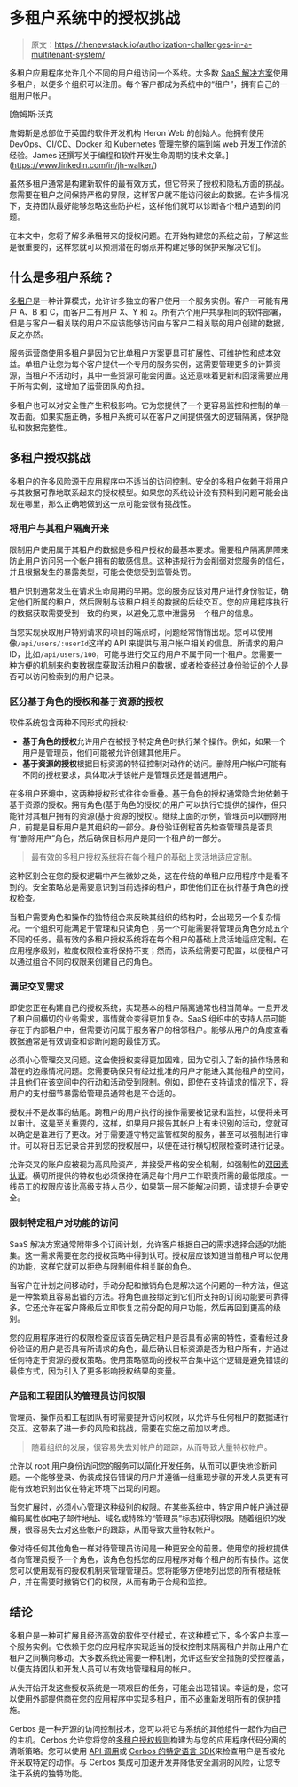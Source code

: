 # 多租户系统中的授权挑战

> 原文：<https://thenewstack.io/authorization-challenges-in-a-multitenant-system/>

多租户应用程序允许几个不同的用户组访问一个系统。大多数 [SaaS 解决方案](https://www.oracle.com/uk/applications/what-is-saas)使用多租户，以便多个组织可以注册。每个客户都成为系统中的“租户”，拥有自己的一组用户帐户。

 [詹姆斯·沃克

詹姆斯是总部位于英国的软件开发机构 Heron Web 的创始人。他拥有使用 DevOps、CI/CD、Docker 和 Kubernetes 管理完整的端到端 web 开发工作流的经验。James 还撰写关于编程和软件开发生命周期的技术文章。](https://www.linkedin.com/in/jh-walker/) 

虽然多租户通常是构建新软件的最有效方式，但它带来了授权和隐私方面的挑战。您需要在租户之间保持严格的界限，这样客户就不能访问彼此的数据。在许多情况下，支持团队最好能够忽略这些防护栏，这样他们就可以诊断各个租户遇到的问题。

在本文中，您将了解多承租带来的授权问题。在开始构建您的系统之前，了解这些是很重要的，这样您就可以预测潜在的弱点并构建足够的保护来解决它们。

## 什么是多租户系统？

[多租户](https://www.cloudflare.com/en-gb/learning/cloud/what-is-multitenancy)是一种计算模式，允许许多独立的客户使用一个服务实例。客户一可能有用户 A、B 和 C，而客户二有用户 X、Y 和 z。所有六个用户共享相同的软件部署，但是与客户一相关联的用户不应该能够访问由与客户二相关联的用户创建的数据，反之亦然。

服务运营商使用多租户是因为它比单租户方案更具可扩展性、可维护性和成本效益。单租户让您为每个客户提供一个专用的服务实例，这需要管理更多的计算资源，当租户不活动时，其中一些资源可能会闲置。这还意味着更新和回滚需要应用于所有实例，这增加了运营团队的负担。

多租户也可以对安全性产生积极影响。它为您提供了一个更容易监控和控制的单一攻击面。如果实施正确，多租户系统可以在客户之间提供强大的逻辑隔离，保护隐私和数据完整性。

## 多租户授权挑战

多租户的许多风险源于应用程序中不适当的访问控制。安全的多租户依赖于将用户与其数据可靠地联系起来的授权模型。如果您的系统设计没有预料到问题可能会出现在哪里，那么正确地做到这一点可能会很有挑战性。

### 将用户与其租户隔离开来

限制用户使用属于其租户的数据是多租户授权的最基本要求。需要租户隔离屏障来防止用户访问另一个帐户拥有的敏感信息。这种违规行为会削弱对您服务的信任，并且根据发生的暴露类型，可能会使您受到监管处罚。

租户识别通常发生在请求生命周期的早期。您的服务应该对用户进行身份验证，确定他们所属的租户，然后限制与该租户相关的数据的后续交互。您的应用程序执行的数据获取需要受到一致的约束，以避免无意中泄露另一个租户的信息。

当您实现获取用户特别请求的项目的端点时，问题经常悄悄出现。您可以使用像`/api/users/:userId`这样的 API 来提供与用户帐户相关的信息。所请求的用户 ID，比如`/api/users/100`，可能与进行交互的用户不属于同一个租户。您需要一种方便的机制来约束数据库获取活动租户的数据，或者检查经过身份验证的个人是否可以访问检索到的用户记录。

### 区分基于角色的授权和基于资源的授权

软件系统包含两种不同形式的授权:

*   **基于角色的授权**允许用户在被授予特定角色时执行某个操作。例如，如果一个用户是管理员，他们可能被允许创建其他用户。
*   **基于资源的授权**根据目标资源的特征控制对动作的访问。删除用户帐户可能有不同的授权要求，具体取决于该帐户是管理员还是普通用户。

在多租户环境中，这两种授权形式往往会重叠。基于角色的授权通常隐含地依赖于基于资源的授权。拥有角色(基于角色的授权)的用户可以执行它提供的操作，但只能针对其租户拥有的资源(基于资源的授权)。继续上面的示例，管理员可以删除用户，前提是目标用户是其组织的一部分。身份验证例程首先检查管理员是否具有“删除用户”角色，然后确保目标用户是同一个租户的一部分。

> 最有效的多租户授权系统将在每个租户的基础上灵活地适应定制。

这种区别会在您的授权逻辑中产生微妙之处，这在传统的单租户应用程序中是看不到的。安全策略总是需要意识到当前选择的租户，即使他们正在执行基于角色的授权检查。

当租户需要角色和操作的独特组合来反映其组织的结构时，会出现另一个复杂情况。一个组织可能满足于管理和只读角色；另一个可能需要将管理员角色分成五个不同的任务。最有效的多租户授权系统将在每个租户的基础上灵活地适应定制。在应用程序级别，粒度权限检查将保持不变；然而，该系统需要可配置，以便租户可以通过组合不同的权限来创建自己的角色。

### 满足交叉需求

即使您正在构建自己的授权系统，实现基本的租户隔离通常也相当简单。一旦开发了租户间横切的业务需求，事情就会变得更加复杂。SaaS 组织中的支持人员可能存在于内部租户中，但需要访问属于服务客户的相邻租户。能够从用户的角度查看数据通常是有效调查和诊断问题的最佳方式。

必须小心管理交叉问题。这会使授权变得更加困难，因为它引入了新的操作场景和潜在的边缘情况问题。您需要确保只有经过批准的用户才能进入其他租户的空间，并且他们在该空间中的行动和活动受到限制。例如，即使在支持请求的情况下，将用户的支付细节暴露给管理员通常也是不合适的。

授权并不是故事的结尾。跨租户的用户执行的操作需要被记录和监控，以便将来可以审计。这是至关重要的，这样，如果用户报告其帐户上有未识别的活动，您就可以确定是谁进行了更改。对于需要遵守特定监管框架的服务，甚至可以强制进行审计。可以将日志记录合并到您的授权层中，以便在进行横切权限检查时进行记录。

允许交叉的账户应被视为高风险资产，并接受严格的安全机制，如强制性的[双因素认证](https://www.csoonline.com/article/3239144/2fa-explained-how-to-enable-it-and-how-it-works.html)。横切所提供的特权也必须保持在满足每个用户工作职责所需的最低限度。一线员工的权限应该比高级支持人员少，如果第一层不能解决问题，请求提升会更安全。

### 限制特定租户对功能的访问

SaaS 解决方案通常附带多个订阅计划，允许客户根据自己的需求选择合适的功能集。这一需求需要在您的授权策略中得到认可。授权层应该知道当前租户可以使用的功能，这样它就可以拒绝与限制组件相关联的角色。

当客户在计划之间移动时，手动分配和撤销角色是解决这个问题的一种方法，但这是一种繁琐且容易出错的方法。将角色直接绑定到它们所支持的订阅功能要可靠得多。它还允许在客户降级后立即恢复之前分配的用户功能，然后再回到更高的级别。

您的应用程序进行的权限检查应该首先确定租户是否具有必需的特性，查看经过身份验证的用户是否具有所请求的角色，最后确认目标资源是否为租户所有，并通过任何特定于资源的授权策略。使用策略驱动的授权平台集中这个逻辑是避免错误的最佳方式，因为引入了更多影响授权结果的变量。

### 产品和工程团队的管理员访问权限

管理员、操作员和工程团队有时需要提升访问权限，以允许与任何租户的数据进行交互。这带来了进一步的风险和挑战，需要在实施之前加以考虑。

> 随着组织的发展，很容易失去对帐户的跟踪，从而导致大量特权帐户。

允许以 root 用户身份访问您的服务可以简化开发任务，从而可以更快地诊断问题。一个能够登录、伪装成报告错误的用户并遵循一组重现步骤的开发人员更有可能有效地识别出仅在特定环境下出现的问题。

当您扩展时，必须小心管理这种级别的权限。在某些系统中，特定用户帐户通过硬编码属性(如电子邮件地址、域名或特殊的“管理员”标志)获得权限。随着组织的发展，很容易失去对这些帐户的跟踪，从而导致大量特权帐户。

像对待任何其他角色一样对待管理员访问是一种更安全的前景。使用您的授权提供者向管理员授予一个角色，该角色包括您的应用程序对每个租户的所有操作。这使您可以使用现有的授权机制来管理管理员。您将能够方便地列出您的所有根级帐户，并在需要时撤销它们的权限，从而有助于合规和监控。

## 结论

多租户是一种可扩展且经济高效的软件交付模式，在这种模式下，多个客户共享一个服务实例。它依赖于您的应用程序实现适当的授权控制来隔离租户并防止用户在租户之间横向移动。大多数系统还需要一种机制，允许这些安全措施的受控覆盖，以便支持团队和开发人员可以有效地管理租用的帐户。

从头开始开发这些授权系统是一项艰巨的任务，可能会出现错误。幸运的是，您可以使用外部提供商在您的应用程序中实现多租户，而不必重新发明所有的保护措施。

Cerbos 是一种开源的访问控制技术，您可以将它与系统的其他组件一起作为自己的主机。Cerbos 允许您将您的[多租户授权规则](https://cerbos.dev/use-cases/multitenant-saas)构建为与您的应用程序代码分离的清晰策略。您可以使用 [API 调用](https://docs.cerbos.dev/cerbos/latest/api/index.html)或 [Cerbos 的特定语言 SDK](https://docs.cerbos.dev/cerbos/latest/api/index.html#_client_sdks)来检查用户是否被允许采取特定的动作。与 Cerbos 集成可加速开发并降低安全漏洞的风险，让您专注于系统的独特功能。

<svg xmlns:xlink="http://www.w3.org/1999/xlink" viewBox="0 0 68 31" version="1.1"><title>Group</title> <desc>Created with Sketch.</desc></svg>